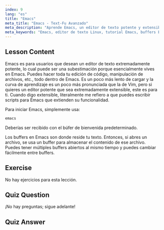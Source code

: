 ```yaml
---
index: 9
lang: "es"
title: "Emacs"
meta_title: "Emacs - Text-Fu Avanzado"
meta_description: "Aprende Emacs, un editor de texto potente y extensible para Linux. Comprende los buffers de Emacs y su uso básico. ¡Comienza tu viaje con Emacs hoy mismo!"
meta_keywords: "Emacs, editor de texto Linux, tutorial Emacs, buffers Emacs, comandos Linux, principiante, guía"
---
```


## Lesson Content

Emacs es para usuarios que desean un editor de texto extremadamente potente, lo cual puede ser una subestimación porque esencialmente vives en Emacs. Puedes hacer toda tu edición de código, manipulación de archivos, etc., todo dentro de Emacs. Es un poco más lento de cargar y la curva de aprendizaje es un poco más pronunciada que la de Vim, pero si quieres un editor potente que sea extremadamente extensible, este es para ti. Cuando digo extensible, literalmente me refiero a que puedes escribir scripts para Emacs que extienden su funcionalidad.

Para iniciar Emacs, simplemente usa:

```bash
emacs
```

Deberías ser recibido con el búfer de bienvenida predeterminado.

Los buffers en Emacs son donde reside tu texto. Entonces, si abres un archivo, se usa un buffer para almacenar el contenido de ese archivo. Puedes tener múltiples buffers abiertos al mismo tiempo y puedes cambiar fácilmente entre buffers.

## Exercise

No hay ejercicios para esta lección.

## Quiz Question

¡No hay preguntas; sigue adelante!

## Quiz Answer
